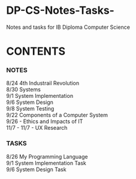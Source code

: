 # DP-CS-Notes-Tasks-
Notes and tasks for IB Diploma Computer Science  


# CONTENTS
### NOTES
8/24 4th Industrail Revolution <br>
8/30 Systems <br>
9/1 System Implementation <br>
9/6 System Design <br>
9/8 System Testing <br>
9/22 Components of a Computer System <br>
9/26 - Ethics and Impacts of IT <br> 
11/7 - 11/7 - UX Research <br>


### TASKS
8/26 My Programming Language <br>
9/1 System Implementation Task  <br>
9/6 System Design Task

